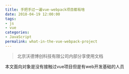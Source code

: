 ```yaml
---
title: 手把手过一遍vue-webpack项目都有啥
date: 2018-04-19 12:00:00
tags:
- js
- vue
categories:
- JavaScript
permalink: what-in-the-vue-webpack-project
---
```


> 北京沃德博创科技有限公司内部分享使用文档

本文面向对象是没有接触过vue项目但是有web开发基础的人员


